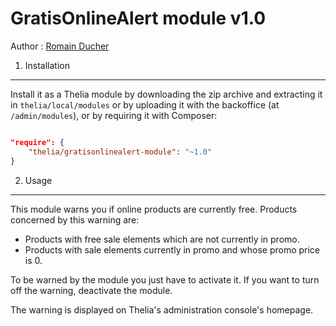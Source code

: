 <!--
    This file is part of the "GratisOnlineAlert" Thelia 2 module.

    Copyright (c) OpenStudio
    email : dev@thelia.net
    web : http://www.thelia.net

    For the full copyright and license information, please view the LICENSE.txt
    file that was distributed with this source code.
-->
GratisOnlineAlert module v1.0
===

Author : [Romain Ducher](mailto://rducher@openstudio.fr)

1. Installation
---

Install it as a Thelia module by downloading the zip archive and extracting it in ```thelia/local/modules``` or by uploading it with the backoffice (at ```/admin/modules```),
or by requiring it with Composer:

```json

"require": {
    "thelia/gratisonlinealert-module": "~1.0"
}
```

2. Usage
---

This module warns you if online products are currently free. Products concerned by this warning are:

* Products with free sale elements which are not currently in promo.
* Products with sale elements currently in promo and whose promo price is 0.

To be warned by the module you just have to activate it. If you want to turn off the warning, deactivate the module.

The warning is displayed on Thelia's administration console's homepage. 
